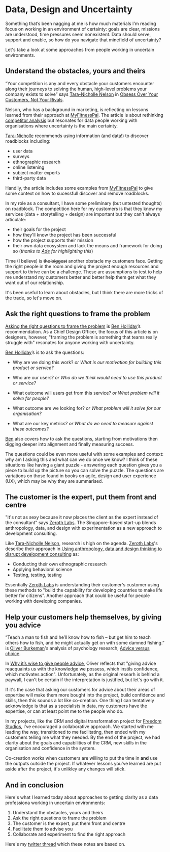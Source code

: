 # Data, Design and Uncertainty

Something that’s been nagging at me is how much materials I'm reading focus on working in an environment of certainty: goals are clear, missions are understood, time pressures seem nonexistent. Data should serve, support and enable, so how do you navigate that minefield of uncertainty?

Let's take a look at some approaches from people working in uncertain environments.

## Understand the obstacles, yours and theirs 

“Your competition is any and every obstacle your customers encounter along their journeys to solving the human, high-level problems your company exists to solve” says [Tara-Nicholle Nelson](https://twitter.com/taranicholle) in [Obsess Over Your Customers, Not Your Rivals](https://hbr.org/2017/05/obsess-over-your-customers-not-your-rivals). 

Nelson, who has a background in marketing, is reflecting on lessons learned from their approach at [MyFitnessPal](https://www.myfitnesspal.com/). The article is about rethinking [competitor analysis](http://pages.stern.nyu.edu/~jczepiel/Publications/CompetitorAnalysis.pdf) but resonates for data people working with organisations where uncertainty is the main certainty.  

[Tara-Nicholle](https://twitter.com/taranicholle) recommends using information (and data!) to discover roadblocks including:
* user data
* surveys
* ethnographic research 
* online listening
* subject matter experts
* third-party data

Handily, the article includes some examples from [MyFitnessPal](https://www.myfitnesspal.com/) to give some context on how to sucessfull discover and remove roadblocks.

In my role as a consultant, I have some preliminary (but untested thoughts) on roadblock. The competition here for my customers is that they know my services (data + storytelling + design) are important but they can't always articulate: 

* their goals for the project
* how they'll know the project has been successful
* how the project supports their mission
* their own data ecosystem and lack the means and framework for doing so (*thanks to [Ade](https://twitter.com/Adewunmi) for highlighting this*)

Time (I believe) is ~~the biggest~~ another obstacle my customers face. Getting the right people in the room and giving the project enough resources and support to thrive can be a challenge. These are assumptions to test to help me understand my customers better and better help them get what they want out of our relationship.

It's been useful to learn about obstacles, but I think there are more tricks of the trade, so let's move on.

## Ask the right questions to frame the problem

[Asking the right questions to frame the problem](https://medium.com/leading-service-design/asking-the-right-questions-to-frame-the-problem-4df95a317983) is [Ben Holliday](http://www.hollidazed.co.uk/)’s recommendation. As a Chief Design Officer, the focus of this article is on designers, however, "framing the problem is something that teams really struggle with" resonates for anyone working with uncertainty.

[Ben Holliday](http://www.hollidazed.co.uk/)’s is to ask the questions:

* Why are we doing this work? *or What is our motivation for building this product or service?*

* Who are our users? *or Who do we think would need to use this product or service?*

* What outcome will users get from this service? *or What problem will it solve for people?*

* What outcome are we looking for? *or What problem will it solve for our organisation?*

* What are our key metrics? *or What do we need to measure against these outcomes?*

[Ben](http://www.hollidazed.co.uk/) also covers how to ask the questions, starting from motivations then digging deeper into alignment and finally measuring success.

The questions could be even more useful with some examples and context: why am I asking this and what can we do once we know? I think of these situations like having a giant puzzle - answering each question gives you a piece to build up the picture so you can solve the puzzle. The questions are variations on those found in books on agile, design and user experience (UX), which may be why they are summarised. 

## The customer is the expert, put them front and centre

"It's not as sexy because it now places the client as the expert instead of the consultant" says [Zeroth Labs](http://www.zeroth.co/). The Singapore-based start-up blends anthropology, data, and design with experimentation as a new approach to development consulting.

Like [Tara-Nicholle Nelson](https://twitter.com/taranicholle), research is high on the agenda. [Zeroth Labs](http://www.zeroth.co/)'s describe their approach in [Using anthropology, data and design thinking to disrupt development consulting](https://www.cnbc.com/2017/05/11/using-anthropology-data-and-design-thinking-to-disrupt-development-consulting.html) as:

* Conducting their own ethnographic research 
* Applying behavioral science
* Testing, testing, testing

Essentially [Zeroth Labs](http://www.zeroth.co/) is understanding their customer's customer using these methods to "build the capability for developing countries to make life better for citizens". Another approach that could be useful for people working with developing companies.

## Help your customers help themselves, by giving you advice

“Teach a man to fish and he’ll know how to fish – but get him to teach others how to fish, and he might actually get on with some damned fishing.” is [Oliver Burkeman](https://www.theguardian.com/profile/oliverburkeman)'s analysis of psychology research, [Advice versus choice](https://doi.org/10.1016/j.copsyc.2015.08.019). 

In [Why it’s wise to give people advice](https://www.theguardian.com/lifeandstyle/2018/nov/23/why-wise-to-give-people-advice-oliver-burkeman), Oliver reflects that "giving advice reacquaints us with the knowledge we possess, which instils confidence, which motivates action". Unfortunately, as the original researh is behind a paywall, I can't be certain if the interpretation is justified, but let's go with it.

If it's the case that asking our customers for advice about their areas of expertise will make them more bought into the project, build confidence and skills, then this sounds a lot like co-creation. One thing I can tentatively acknowledge is that as a specialists in data, my customers have the expertise, or can at least point me to the people who do. 

In my projects, like the CRM and digital transformation project for [Freedom Studios](https://www.freedomstudios.co.uk/), I’ve encouraged a collaborative approach. We started with me leading the way, transitioned to me facilitating, then ended with my customers telling me what they needed. By the end of the project, we had clarity about the goals and capabilities of the CRM, new skills in the organisation and confidence in the system. 

Co-creation works when customers are willing to put the time in **and** use the outputs outside the project. If whatever lessons you've learned are put aside after the project, it's unlikley any changes will stick.

## And in conclusion

Here's what I learned today about approaches to getting clarity as a data professiona working in uncertain environments:

1. Understand the obstacles, yours and theirs 
2. Ask the right questions to frame the problem 
3. The customer is the expert, put them front and centre 
4. Facilitate them to advise you 
5. Collaborate and experiment to find the right approach

Here's my [twitter thread](https://twitter.com/ekoner/status/1068788715408039936) which these notes are based on.
